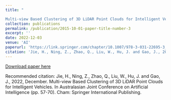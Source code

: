 ```yaml
---
title: "     

Multi-view Based Clustering of 3D LiDAR Point Clouds for Intelligent Vehicles"
collection: publications
permalink: /publication/2015-10-01-paper-title-number-3
excerpt: ''
date: 2022-12-03
venue: 'AI'
paperurl: 'https://link.springer.com/chapter/10.1007/978-3-031-22695-3_5'
citation: 'Jie, H., Ning, Z., Zhao, Q., Liu, W., Hu, J. and Gao, J., 2022, December. Multi-view Based Clustering of 3D LiDAR Point Clouds for Intelligent Vehicles. In Australasian Joint Conference on Artificial Intelligence (pp. 57-70). Cham: Springer International Publishing.'
---
```


[Download paper here](https://link.springer.com/chapter/10.1007/978-3-031-22695-3_5)

Recommended citation: Jie, H., Ning, Z., Zhao, Q., Liu, W., Hu, J. and Gao, J., 2022, December. Multi-view Based Clustering of 3D LiDAR Point Clouds for Intelligent Vehicles. In Australasian Joint Conference on Artificial Intelligence (pp. 57-70). Cham: Springer International Publishing.

